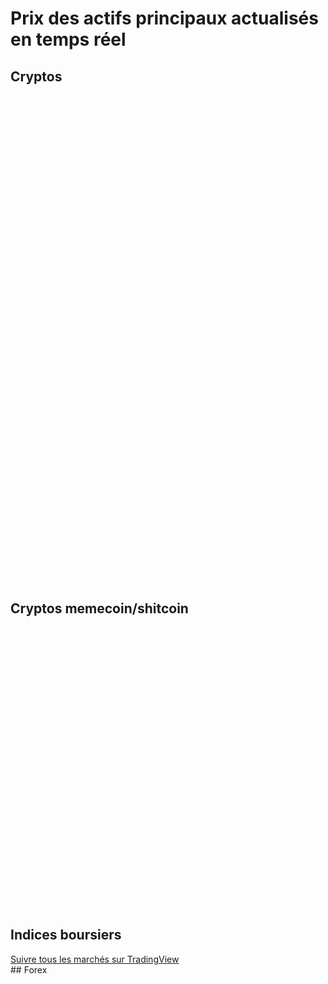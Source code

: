 # Prix des actifs principaux actualisés en temps réel

## Cryptos
<iframe srcdoc='
<script src="https://widgets.coingecko.com/gecko-coin-list-widget.js"></script>
<gecko-coin-list-widget locale="en" dark-mode="true" coin-ids="bitcoin,ethereum,tether,the-open-network,solana,avalanche-2,polkadot,cardano,ripple,tron,stellar,sui,chainlink,bitcoin-cash,litecoin,monero" initial-currency="usd"></gecko-coin-list-widget>
' width="100%" height="780px" style="border:none;" marginwidth="0" marginheight="0"></iframe>

## Cryptos memecoin/shitcoin
<iframe srcdoc='
<script src="https://widgets.coingecko.com/gecko-coin-list-widget.js"></script>
<gecko-coin-list-widget locale="en" dark-mode="true" coin-ids="pepe,dogecoin,dogwifcoin,shiba-inu,uniswap,bonk,floki,peanut-the-squirrel,mog-coin" initial-currency="usd"></gecko-coin-list-widget>
' width="100%" height="450px" style="border:none;" marginwidth="0" marginheight="0"></iframe>

## Indices boursiers
<!-- TradingView Widget BEGIN -->
<div class="tradingview-widget-container">
  <div class="tradingview-widget-container__widget"></div>
  <div class="tradingview-widget-copyright"><a href="https://fr.tradingview.com/" rel="noopener nofollow" target="_blank"><span class="blue-text">Suivre tous les marchés sur TradingView</span></a></div>
  <script type="text/javascript" src="https://s3.tradingview.com/external-embedding/embed-widget-tickers.js" async>
  {
  "symbols": [
    {
      "proName": "FOREXCOM:SPXUSD",
      "title": "S&P 500 Index"
    },
    {
      "description": "",
      "proName": "NASDAQ:NDX"
    },
    {
      "description": "",
      "proName": "INDEX:CAC40"
    }
  ],
  "isTransparent": false,
  "showSymbolLogo": false,
  "colorTheme": "dark",
  "locale": "fr"
}
  </script>
</div>
<!-- TradingView Widget END -->
## Forex
